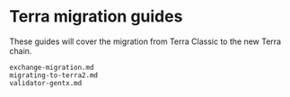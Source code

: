 # Terra migration guides

These guides will cover the migration from Terra Classic to the new Terra chain. 

```{toctree}
exchange-migration.md
migrating-to-terra2.md
validator-gentx.md
```